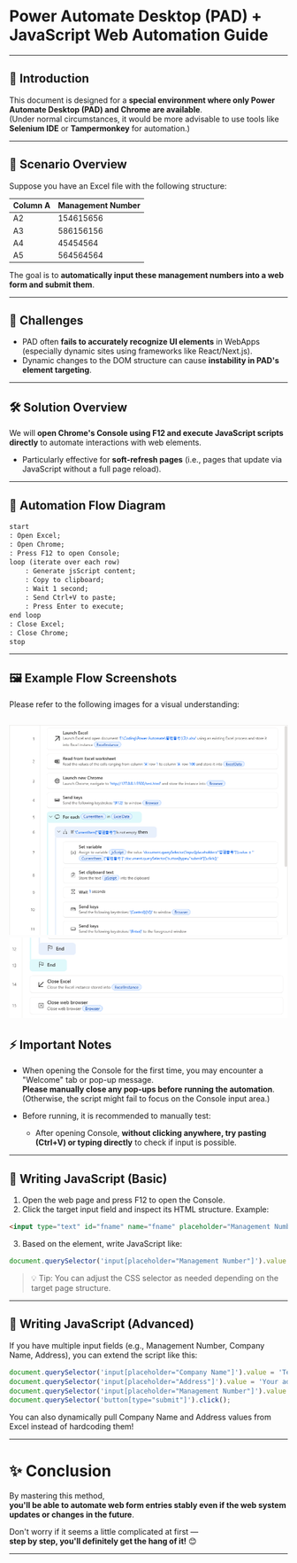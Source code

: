 # Power Automate Desktop (PAD) + JavaScript Web Automation Guide

---

## 📖 Introduction

This document is designed for a **special environment where only Power Automate Desktop (PAD) and Chrome are available**.  
(Under normal circumstances, it would be more advisable to use tools like **Selenium IDE** or **Tampermonkey** for automation.)

---

## 🎯 Scenario Overview

Suppose you have an Excel file with the following structure:

| Column A | Management Number |
|---|---|
| A2 | 154615656 |
| A3 | 586156156 |
| A4 | 45454564 |
| A5 | 564564564 |

The goal is to **automatically input these management numbers into a web form and submit them**.

---

## 🧠 Challenges

- PAD often **fails to accurately recognize UI elements** in WebApps (especially dynamic sites using frameworks like React/Next.js).
- Dynamic changes to the DOM structure can cause **instability in PAD's element targeting**.

---

## 🛠 Solution Overview

We will **open Chrome's Console using F12 and execute JavaScript scripts directly** to automate interactions with web elements.

- Particularly effective for **soft-refresh pages** (i.e., pages that update via JavaScript without a full page reload).

---

## 🔄 Automation Flow Diagram

```
start
: Open Excel;
: Open Chrome;
: Press F12 to open Console;
loop (iterate over each row)
    : Generate jsScript content;
    : Copy to clipboard;
    : Wait 1 second;
    : Send Ctrl+V to paste;
    : Press Enter to execute;
end loop
: Close Excel;
: Close Chrome;
stop
```

---

## 🖼 Example Flow Screenshots

Please refer to the following images for a visual understanding:

![img](./picture/InstructionScreenshot.png)
![img](./picture/InstructionScreenshot2.png)
---

## ⚡ Important Notes

- When opening the Console for the first time, you may encounter a "Welcome" tab or pop-up message.  
  **Please manually close any pop-ups before running the automation**.  
  (Otherwise, the script might fail to focus on the Console input area.)

- Before running, it is recommended to manually test:
  - After opening Console, **without clicking anywhere, try pasting (Ctrl+V) or typing directly** to check if input is possible.

---

## 🧩 Writing JavaScript (Basic)

1. Open the web page and press F12 to open the Console.
2. Click the target input field and inspect its HTML structure. Example:

```html
<input type="text" id="fname" name="fname" placeholder="Management Number">
```

3. Based on the element, write JavaScript like:

```javascript
document.querySelector('input[placeholder="Management Number"]').value = '%CurrentItem["Management Number"]%';
```

> 💡 Tip: You can adjust the CSS selector as needed depending on the target page structure.

---

## 🧩 Writing JavaScript (Advanced)

If you have multiple input fields (e.g., Management Number, Company Name, Address), you can extend the script like this:

```javascript
document.querySelector('input[placeholder="Company Name"]').value = 'Test Company';
document.querySelector('input[placeholder="Address"]').value = 'Your address';
document.querySelector('input[placeholder="Management Number"]').value = '%CurrentItem["Management Number"]%';
document.querySelector('button[type="submit"]').click();
```

You can also dynamically pull Company Name and Address values from Excel instead of hardcoding them!

---

# ✨ Conclusion

By mastering this method,  
**you'll be able to automate web form entries stably even if the web system updates or changes in the future**.

Don't worry if it seems a little complicated at first —  
**step by step, you'll definitely get the hang of it!** 😊

---
